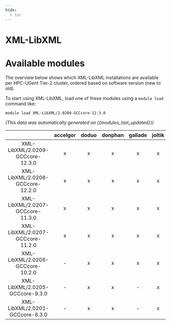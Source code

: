 ```yaml
---
hide:
  - toc
---
```


XML-LibXML
==========

# Available modules


The overview below shows which XML-LibXML installations are available per HPC-UGent Tier-2 cluster, ordered based on software version (new to old).

To start using XML-LibXML, load one of these modules using a `module load` command like:

```shell
module load XML-LibXML/2.0209-GCCcore-12.3.0
```

*(This data was automatically generated on {{modules_last_updated}})*  

| |accelgor|doduo|donphan|gallade|joltik|shinx|skitty|
| :---: | :---: | :---: | :---: | :---: | :---: | :---: | :---: |
|XML-LibXML/2.0209-GCCcore-12.3.0|x|x|x|x|x|x|x|
|XML-LibXML/2.0208-GCCcore-12.2.0|x|x|x|x|x|-|-|
|XML-LibXML/2.0207-GCCcore-11.3.0|x|x|x|x|x|-|-|
|XML-LibXML/2.0207-GCCcore-11.2.0|x|x|x|x|x|-|-|
|XML-LibXML/2.0206-GCCcore-10.2.0|-|x|x|x|x|-|-|
|XML-LibXML/2.0205-GCCcore-9.3.0|-|x|x|-|x|-|-|
|XML-LibXML/2.0201-GCCcore-8.3.0|-|x|x|-|x|-|-|
